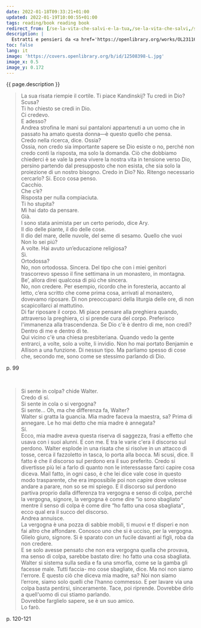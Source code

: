 ```yaml
---
date: 2022-01-18T09:33:21+01:00
updated: 2022-01-19T10:00:55+01:00
tags: reading/book reading book
redirect_from: [/se-la-vita-che-salvi-e-la-tua,/se-la-vita-che-salvi,/selavitachesalvi,/geda-vita,/geda-salvi]
description: |
  Estratti e pensieri da <a href='https://openlibrary.org/works/OL23116226W/Se_la_vita_che_salvi_%C3%A8_la_tua' target='_blank' title='“Se la vita che salvi è la tua„ su Open Library'>Se la vita che salvi è la tu</a> di <a href='https://it.wikipedia.org/wiki/Fabio_Geda' target='_blank' title='Fabio Geda su Wikipedia'>Fabio Geda</a>
toc: false
lang: it
image: 'https://covers.openlibrary.org/b/id/12508398-L.jpg'
image_x: 0.5
image_y: 0.172
---
```

{{ page.description }}

> La sua risata riempie il cortile. Ti piace Kandinskij? Tu credi in Dio?  
> Scusa?  
> Ti ho chiesto se credi in Dio.  
> Ci credevo.  
> E adesso?  
> Andrea strofina le mani sui pantaloni appartenuti a un uomo che in passato ha amato questa donna—è questo quello che pensa.  
> Credo nella ricerca, dice.
> Ossia?  
> Ossia, non credo sia importante sapere se Dio esiste o no, perché non credo conti la risposta, ma solo la domanda. Ciò che dobbiamo chiederci è se vale la pena vivere la nostra vita in tensione verso Dio, persino partendo dal presupposto che non esista, che sia solo la proiezione di un nostro bisogno. Credo in Dio? No. Ritengo necessario cercarlo? Sí. Ecco cosa penso.  
> Cacchio.  
> Che c’è?  
> Risposta per nulla compiaciuta.  
> Ti ho stupita?  
> Mi hai dato da pensare.  
> Già.  
> I sono stata animista per un certo periodo, dice Ary.  
> Il dio delle piante, il dio delle cose.  
> Il dio del mare, delle nuvole, del seme di sesamo. Quello che vuoi  
> Non lo sei piú?  
> A volte. Hai avuto un’educazione religiosa?  
> Sì.  
> Ortodossa?  
> No, non ortodossa. Sincera. Del tipo che con i miei genitori trascorrevo spesso il fine settimana in un monastero, in montagna.  
> Be’, allora direi qualcosa di piú che sincera.  
> No, non credere. Per esempio, ricordo che in foresteria, accanto al letto, c’era scritto che come prima cosa, arrivati al monastero, dovevamo riposare. Di non preoccuparci della liturgia delle ore, di non scapicollarci al mattutino.  
> Di far riposare il corpo. Mi piace pensare alla preghiera quando, attraverso la preghiera, ci si prende cura del corpo. Preferisco l'immanenza alla trascendenza. Se Dio c'è è dentro di me, non credi? Dentro di me e dentro di te.  
> Qui vicino c'è una chiesa presbiteriana. Quando vedo la gente entrarci, a volte, solo a volte, li invidio. Non ho mai portato Benjamin e Allison a una funzione. Di nessun tipo. Ma parliamo spesso di cose che, secondo me, sono come se stessimo parlando di Dio.

p. 99

<br>

> Si sente in colpa? chide Walter.  
> Credo di sí.  
> Si sente in cola o si vergogna?  
> Si sente… Oh, ma che differenza fa, Walter?  
> Walter si gratta la guancia. Mia madre faceva la maestra, sa? Prima di annegare. Le ho mai detto che mia madre è annegata?  
> Sí.  
> Ecco, mia madre aveva questa riserva di saggezza, frasi a effetto che usava con i suoi alunni. E con me. E tra le varie c'era il discorso sul perdono. Walter esplode in una risata che si risolve in un attacco di tosse, cerca il fazzoletto in tasca, lo porta alla bocca. Mi scusi, dice. Il fatto è che il discorso sul perdono era il suo preferito. Credo si divertisse più lei a farlo di quanto non le interessasse farci capire cosa diceva. Mail fatto, in ogni caso, è che lei dice vale cose in questo modo trasparente, che era impossibile poi non capire dove volesse andare a parare, non so se mi spiego. E il discorso sul perdono partiva proprio dalla differenza tra vergogna e senso di colpa, perché la vergogna, signore, la vergogna è come dire <q>io sono sbagliato</q> mentre il senso di colpa è come dire <q>ho fatto una cosa sbagliata</q>, ecco qual era il succo del discorso.  
> Andrea annuisce.  
> La vergogna è una pozza di sabbie mobili, ti muovi e t! disperi e non fai altro che affondare. Conosco uno che si è ucciso, per la vergogna. Glielo giuro, signore. Si è sparato con un fucile davanti ai figli, roba da non credere.  
> E se solo avesse pensato che non era vergogna quella che provava, ma senso di colpa, sarebbe bastato dire: ho fatto una cosa sbagliata. Walter si sistema sulla sedia e fa una smorfia, come se la gamba gli facesse male. Tutti faccia- mo cose sbagliate, dice. Ma noi non siamo l'errore. È questo ciò che diceva mia madre, sa? Noi non siamo l’errore, siamo solo quelli che l’hanno commesso. E per lavare via una colpa basta pentirsi, sinceramente. Tace, poi riprende. Dovrebbe dirlo a quell'uomo di cui stiamo parlando.  
> Dovrebbe farglielo sapere, se è un suo amico.  
> Lo farò.

p. 120-121